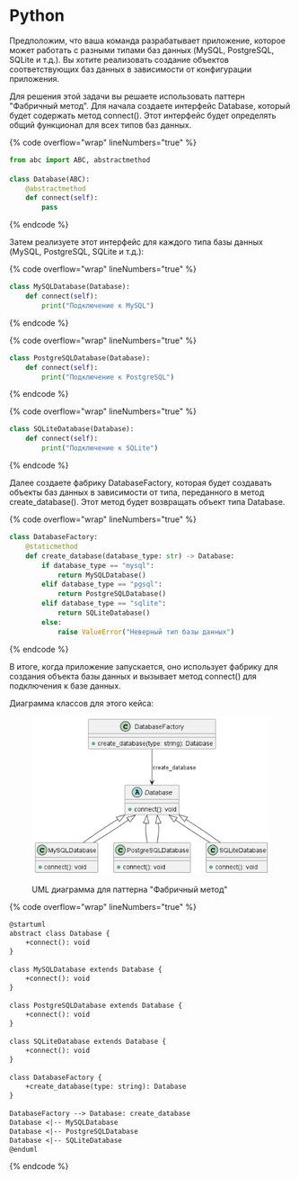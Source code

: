 # Python

Предположим, что ваша команда разрабатывает приложение, которое может работать с разными типами баз данных (MySQL, PostgreSQL, SQLite и т.д.). Вы хотите реализовать создание объектов соответствующих баз данных в зависимости от конфигурации приложения.

Для решения этой задачи вы решаете использовать паттерн "Фабричный метод". Для начала создаете интерфейс Database, который будет содержать метод connect(). Этот интерфейс будет определять общий функционал для всех типов баз данных.

{% code overflow="wrap" lineNumbers="true" %}
```python
from abc import ABC, abstractmethod

class Database(ABC):
    @abstractmethod
    def connect(self):
        pass
```
{% endcode %}

Затем реализуете этот интерфейс для каждого типа базы данных (MySQL, PostgreSQL, SQLite и т.д.):

{% code overflow="wrap" lineNumbers="true" %}
```python
class MySQLDatabase(Database):
    def connect(self):
        print("Подключение к MySQL")
```
{% endcode %}

{% code overflow="wrap" lineNumbers="true" %}
```python
class PostgreSQLDatabase(Database):
    def connect(self):
        print("Подключение к PostgreSQL")
```
{% endcode %}

{% code overflow="wrap" lineNumbers="true" %}
```python
class SQLiteDatabase(Database):
    def connect(self):
        print("Подключение к SQLite")
```
{% endcode %}

Далее создаете фабрику DatabaseFactory, которая будет создавать объекты баз данных в зависимости от типа, переданного в метод create\_database(). Этот метод будет возвращать объект типа Database.

{% code overflow="wrap" lineNumbers="true" %}
```python
class DatabaseFactory:
    @staticmethod
    def create_database(database_type: str) -> Database:
        if database_type == "mysql":
            return MySQLDatabase()
        elif database_type == "pgsql":
            return PostgreSQLDatabase()
        elif database_type == "sqlite":
            return SQLiteDatabase()
        else:
            raise ValueError("Неверный тип базы данных")
```
{% endcode %}

В итоге, когда приложение запускается, оно использует фабрику для создания объекта базы данных и вызывает метод connect() для подключения к базе данных.

Диаграмма классов для этого кейса:

<figure><img src="../../../../../.gitbook/assets/image (35).png" alt=""><figcaption><p>UML диаграмма для паттерна "Фабричный метод"</p></figcaption></figure>

{% code overflow="wrap" lineNumbers="true" %}
```plant-uml
@startuml
abstract class Database {
    +connect(): void
}

class MySQLDatabase extends Database {
    +connect(): void
}

class PostgreSQLDatabase extends Database {
    +connect(): void
}

class SQLiteDatabase extends Database {
    +connect(): void
}

class DatabaseFactory {
    +create_database(type: string): Database
}

DatabaseFactory --> Database: create_database
Database <|-- MySQLDatabase
Database <|-- PostgreSQLDatabase
Database <|-- SQLiteDatabase
@enduml
```
{% endcode %}
